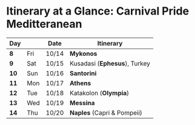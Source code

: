# Itinerary at a Glance: Carnival Pride Meditteranean
| Day   |     | Date  | Itinerary                                                                |
| ----  | --- | ----- | ------------------------------------------------------------------------ |
| **8** | Fri | 10/14 | **Mykonos** |
| **9** | Sat | 10/15 | Kusadasi (**Ephesus**), Turkey |
| **10** | Sun | 10/16 | **Santorini** |
| **11** | Mon | 10/17 | **Athens** |
| **12** | Tue | 10/18 | Katakolon (**Olympia**) |
| **13** | Wed | 10/19 | **Messina** |
| **14** | Thu | 10/20 | **Naples** (Capri & Pompeii) |